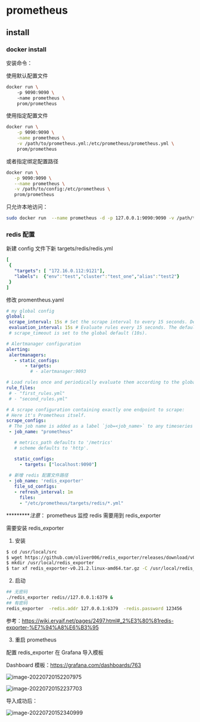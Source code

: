# prometheus 
## install
### docker install
安装命令：

使用默认配置文件
```sh
docker run \ 
    -p 9090:9090 \ 
    -name prometheus \
    prom/prometheus
```

使用指定配置文件
```sh
docker run \
    -p 9090:9090 \
    -name prometheus \
    -v /path/to/prometheus.yml:/etc/prometheus/prometheus.yml \
    prom/prometheus
```
 或者指定绑定配置路径

 ```sh
docker run \
    -p 9090:9090 \
    --name prometheus \
    -v /path/to/config:/etc/prometheus \
    prom/prometheus 
 ```

只允许本地访问：

```sh
sudo docker run  --name prometheus -d -p 127.0.0.1:9090:9090 -v /path/to/config:/etc/prometheus prom/prometheus
```





### redis 配置

 新建 config 文件下新 targets/redis/redis.yml


 ```yaml
[
  {
    "targets": [ "172.16.0.112:9121"],
    "labels":  {"env":"test","cluster":"test_one","alias":"test2"}
  }
]

 ```

 修改 promentheus.yaml
 ```yaml
# my global config
global:
  scrape_interval: 15s # Set the scrape interval to every 15 seconds. Default is every 1 minute.
  evaluation_interval: 15s # Evaluate rules every 15 seconds. The default is every 1 minute.
  # scrape_timeout is set to the global default (10s).

# Alertmanager configuration
alerting:
  alertmanagers:
    - static_configs:
        - targets:
          # - alertmanager:9093

# Load rules once and periodically evaluate them according to the global 'evaluation_interval'.
rule_files:
  # - "first_rules.yml"
  # - "second_rules.yml"

# A scrape configuration containing exactly one endpoint to scrape:
# Here it's Prometheus itself.
scrape_configs:
  # The job name is added as a label `job=<job_name>` to any timeseries scraped from this config.
  - job_name: "prometheus"

    # metrics_path defaults to '/metrics'
    # scheme defaults to 'http'.

    static_configs:
      - targets: ["localhost:9090"]
   
  # 新增 redis 配置文件路径
  - job_name: 'redis_exporter'
    file_sd_configs:
    - refresh_interval: 1m
      files:
      - "/etc/prometheus/targets/redis/*.yml"

 ```
**********注意*： prometheus 监控 redis 需要用到 redis_exporter

需要安装 redis_exporter
1. 安装
```sh
$ cd /usr/local/src
$ wget https://github.com/oliver006/redis_exporter/releases/download/v0.21.2/redis_exporter-v0.21.2.linux-amd64.tar.gz
$ mkdir /usr/local/redis_exporter
$ tar xf redis_exporter-v0.21.2.linux-amd64.tar.gz -C /usr/local/redis_exporter/
```
2. 启动
```sh
## 无密码
./redis_exporter redis//127.0.0.1:6379 &
## 有密码
redis_exporter  -redis.addr 127.0.0.1:6379  -redis.password 123456 
```


参考：https://wiki.eryajf.net/pages/2497.html#_2%E3%80%81redis-exporter-%E7%94%A8%E6%B3%95

3. 重启 prometheus 

配置 redis_exporter 在 Grafana  导入模板

 Dashboard 模板：https://grafana.com/dashboards/763

![image-20220720152207975](/home/hellotalk/snap/typora/57/.config/Typora/typora-user-images/image-20220720152207975.png)

![image-20220720152237703](/home/hellotalk/snap/typora/57/.config/Typora/typora-user-images/image-20220720152237703.png)

导入成功后：

![image-20220720152340999](/home/hellotalk/snap/typora/57/.config/Typora/typora-user-images/image-20220720152340999.png)
